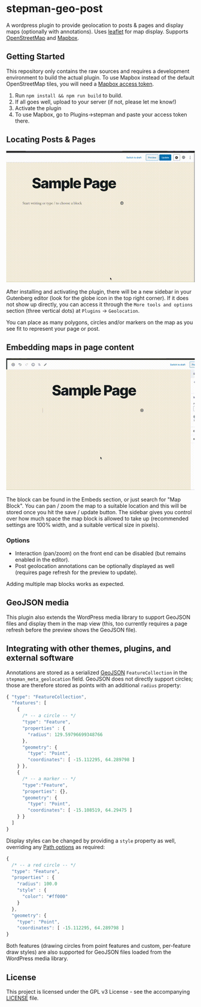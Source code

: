 # stepman-geo-post
A wordpress plugin to provide geolocation to posts &amp; pages and display maps (optionally with annotations). Uses [leaflet](https://leafletjs.com) for map display. Supports [OpenStreetMap](http://openstreetmap.org) and [Mapbox](https://www.mapbox.com).

## Getting Started

This repository only contains the raw sources and requires a development environment to build the actual plugin. To use Mapbox instead of the default OpenStreetMap tiles, you will need a [Mapbox access token](https://docs.mapbox.com/help/how-mapbox-works/access-tokens/).

1. Run `npm install && npm run build` to build.
1. If all goes well, upload to your server (if not, please let me know!)
1. Activate the plugin
1. To use Mapbox, go to Plugins->stepman and paste your access token there.

## Locating Posts & Pages

![](doc/media/locate-page.gif)

After installing and activating the plugin, there will be a new sidebar in your Gutenberg editor (look for the globe icon in the top right corner). If it does not show up directly, you can access it through the `More tools and options` section (three vertical dots) at `Plugins` -> `Geolocation`.

You can place as many polygons, circles and/or markers on the map as you see fit to represent your page or post.

## Embedding maps in page content

![](doc/media/gutenberg-block.gif)

The block can be found in the Embeds section, or just search for "Map Block". You can pan / zoom the map to a suitable location and this will be stored once you hit the save / update button. The sidebar gives you control over how much space the map block is allowed to take up (recommended settings are 100% width, and a suitable vertical size in pixels).

### Options
* Interaction (pan/zoom) on the front end can be disabled (but remains enabled in the editor).
* Post geolocation annotations can be optionally displayed as well (requires page refresh for the preview to update).

Adding multiple map blocks works as expected.

## GeoJSON media

This plugin also extends the WordPress media library to support GeoJSON files and display them in the map view (this, too currently requires a page refresh before the preview shows the GeoJSON file).

## Integrating with other themes, plugins, and external software

Annotations are stored as a serialized [GeoJSON](https://geojson.org) `FeatureCollection` in the `stepman_meta_geolocation` field. GeoJSON does not directly support circles; those are therefore stored as points with an additional `radius` property:

```javascript
{ "type": "FeatureCollection",
  "features": [
    {
      /* -- a circle -- */
      "type": "Feature",   
      "properties" : {
        "radius": 129.59796699348766
      },
      "geometry": {
        "type": "Point",
        "coordinates": [ -15.112295, 64.289798 ]
    } },
    {
      /* -- a marker -- */
      "type":"Feature",
      "properties": {},
      "geometry": {
        "type": "Point",
        "coordinates": [ -15.108519, 64.29475 ]
    } }
  ]
}
```

Display styles can be changed by providing a `style` property as well, overriding any [Path options](https://leafletjs.com/reference-1.6.0.html#path-option) as required:

```javascript
{
  /* -- a red circle -- */
  "type": "Feature",   
  "properties" : {
    "radius": 100.0
    "style" : {
      "color": "#ff000"
    }
  },
  "geometry": {
    "type": "Point",
    "coordinates": [ -15.112295, 64.289798 ]
}
```

Both features (drawing circles from point features and custom, per-feature draw styles) are also supported for GeoJSON files loaded from the WordPress media library.

## License

This project is licensed under the GPL v3 License - see the accompanying [LICENSE](LICENSE) file.
